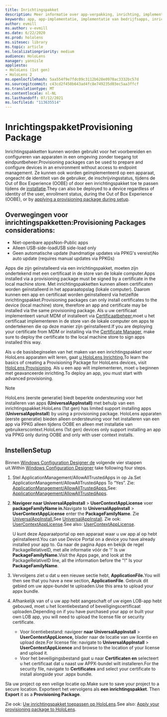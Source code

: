```yaml
---
title: Inrichtingspakket
description: Meer informatie over app-verpakking, inrichting, implementatie en implementatie van bedrijfsapps HoloLens apparaten.
keywords: app, app-implementatie, implementatie van bedrijfsapps, inrichting
author: evmill
ms.author: v-evmill
ms.date: 6/22/2020
ms.prod: hololens
ms.sitesec: library
ms.topic: article
ms.localizationpriority: medium
audience: HoloLens
manager: yannisle
appliesto:
- HoloLens (1st gen)
- HoloLens 2
ms.openlocfilehash: 5aa554f9e7fdc09c3112b628e0978ac3332bc57d
ms.sourcegitcommit: c43cd2f450b643ad4fc8e749235d03ec5aa3ffcf
ms.translationtype: MT
ms.contentlocale: nl-NL
ms.lasthandoff: 07/12/2021
ms.locfileid: "113635514"
---
```

# <a name="provisioning-package"></a><span data-ttu-id="f802b-104">Inrichtingspakket</span><span class="sxs-lookup"><span data-stu-id="f802b-104">Provisioning Package</span></span>

<span data-ttu-id="f802b-105">Inrichtingspakketten kunnen worden gebruikt voor het voorbereiden en configureren van apparaten in een omgeving zonder toegang tot eindpuntbeheer.</span><span class="sxs-lookup"><span data-stu-id="f802b-105">Provisioning packages can be used to prepare and configure devices in an environment without access to endpoint management.</span></span> <span data-ttu-id="f802b-106">Ze kunnen ook worden geïmplementeerd op een apparaat, ongeacht de identiteit van de gebruiker, de inschrijvingsstatus, tijdens de Out of Box Experience (OOBE) of door een inrichtingspakket toe te passen tijdens de [installatie](/hololens/hololens-provisioning##apply-a-provisioning-package-to-hololens-during-setup).</span><span class="sxs-lookup"><span data-stu-id="f802b-106">They can also be deployed to a device regardless of identity of the user, enrollment status, during the Out of Box Experience (OOBE), or by [applying a provisioning package during setup](/hololens/hololens-provisioning##apply-a-provisioning-package-to-hololens-during-setup).</span></span>

## <a name="provisioning-packages-considerations"></a><span data-ttu-id="f802b-107">Overwegingen voor inrichtingspakketten:</span><span class="sxs-lookup"><span data-stu-id="f802b-107">Provisioning Packages considerations:</span></span>

* <span data-ttu-id="f802b-108">Niet-openbare apps</span><span class="sxs-lookup"><span data-stu-id="f802b-108">Non-Public apps</span></span>
* <span data-ttu-id="f802b-109">Alleen USB-side-load</span><span class="sxs-lookup"><span data-stu-id="f802b-109">USB side-load only</span></span>
* <span data-ttu-id="f802b-110">Geen automatische update (handmatige updates via PPKG's vereist)</span><span class="sxs-lookup"><span data-stu-id="f802b-110">No auto update (requires manual updates via PPKGs)</span></span>

<span data-ttu-id="f802b-111">Apps die zijn geïnstalleerd via een inrichtingspakket, moeten zijn ondertekend met een certificaat in de store van de lokale computer.</span><span class="sxs-lookup"><span data-stu-id="f802b-111">Apps installed via a provisioning package must be signed by a certificate in the local machine store.</span></span> <span data-ttu-id="f802b-112">Met inrichtingspakketten kunnen alleen certificaten worden geïnstalleerd in het apparaatopslag (lokale computer). Daarom kunnen een app en certificaat worden geïnstalleerd via hetzelfde inrichtingspakket.</span><span class="sxs-lookup"><span data-stu-id="f802b-112">Provisioning packages can only install certificates to the device (local machine) store, therefore an app and certificate may be installed via the same provisioning package.</span></span> <span data-ttu-id="f802b-113">Als u uw certificaat implementeert vanuit MDM of installeert via [Certificaatbeheer,](certificate-manager.md)moet u het certificaat implementeren in de store van de lokale computer om apps te ondertekenen die op deze manier zijn geïnstalleerd.</span><span class="sxs-lookup"><span data-stu-id="f802b-113">If you are deploying your certificate from MDM or installing via the [Certificate Manager](certificate-manager.md), make sure to deploy the certificate to the local machine store to sign apps installed this way.</span></span>

<span data-ttu-id="f802b-114">Als u de basisbeginselen van het maken van een inrichtingspakket voor HoloLens apparaten wilt leren, gaat [u HoloLens Inrichting.](/hololens/hololens-provisioning)</span><span class="sxs-lookup"><span data-stu-id="f802b-114">To learn the basics of creating a Provisioning Package for HoloLens devices, visit [HoloLens Provisioning](/hololens/hololens-provisioning).</span></span> <span data-ttu-id="f802b-115">Als u een app wilt implementeren, moet u beginnen met geavanceerde inrichting.</span><span class="sxs-lookup"><span data-stu-id="f802b-115">To deploy an app, you must start with advanced provisioning.</span></span>

> [!NOTE]
> <span data-ttu-id="f802b-116">HoloLens (eerste generatie) biedt beperkte ondersteuning voor het installeren van apps **(UniversalAppInstall)** met behulp van een inrichtingspakket.</span><span class="sxs-lookup"><span data-stu-id="f802b-116">HoloLens (1st gen) has limited support installing apps (**UniversalAppInstall**) by using a provisioning package.</span></span> <span data-ttu-id="f802b-117">HoloLens apparaten (eerste generatie) bieden alleen ondersteuning voor het installeren van een app via PPKG alleen tijdens OOBE en alleen met installatie van gebruikerscontext.</span><span class="sxs-lookup"><span data-stu-id="f802b-117">HoloLens (1st gen) devices only support installing an app via PPKG only during OOBE and only with user context installs.</span></span>

## <a name="setup"></a><span data-ttu-id="f802b-118">Instellen</span><span class="sxs-lookup"><span data-stu-id="f802b-118">Setup</span></span>

<span data-ttu-id="f802b-119">Binnen [Windows Configuration Designer de](https://www.microsoft.com/store/productId/9NBLGGH4TX22) volgende vier stappen uit.</span><span class="sxs-lookup"><span data-stu-id="f802b-119">Within [Windows Configuration Designer](https://www.microsoft.com/store/productId/9NBLGGH4TX22) take following four steps.</span></span>

1. <span data-ttu-id="f802b-120">Stel ApplicationManagement/AllowAllTrustedApps in op Ja.</span><span class="sxs-lookup"><span data-stu-id="f802b-120">Set ApplicationManagement/AllowAllTrustedApps To “Yes”.</span></span> <span data-ttu-id="f802b-121">Zie: [ApplicationManagement/AllowAllTrustedApps.](/windows/client-management/mdm/policy-csp-applicationmanagement#applicationmanagement-allowalltrustedapps)</span><span class="sxs-lookup"><span data-stu-id="f802b-121">See: [ApplicationManagement/AllowAllTrustedApps](/windows/client-management/mdm/policy-csp-applicationmanagement#applicationmanagement-allowalltrustedapps).</span></span>

2. <span data-ttu-id="f802b-122">**Navigeer naar UniversalAppInstall**  >  **UserContextAppLicense** voer **packageFamilyName in.**</span><span class="sxs-lookup"><span data-stu-id="f802b-122">Navigate to **UniversalAppInstall** > **UserContextAppLicense** enter the **PackageFamilyName**.</span></span> <span data-ttu-id="f802b-123">Zie [UniversalAppInstall.](/windows/configuration/wcd/wcd-universalappinstall)</span><span class="sxs-lookup"><span data-stu-id="f802b-123">See [UniversalAppInstall](/windows/configuration/wcd/wcd-universalappinstall).</span></span> <span data-ttu-id="f802b-124">Zie ook: [UserContextAppLicense](/windows/configuration/wcd/wcd-universalappinstall#usercontextapplicense).</span><span class="sxs-lookup"><span data-stu-id="f802b-124">See also: [UserContextAppLicense](/windows/configuration/wcd/wcd-universalappinstall#usercontextapplicense).</span></span>

   <span data-ttu-id="f802b-125">U kunt deze Apparaatportal op een apparaat waar u uw app al op hebt geïnstalleerd.</span><span class="sxs-lookup"><span data-stu-id="f802b-125">You can use Device Portal on a device you have already installed your app to.</span></span> <span data-ttu-id="f802b-126">Ga naar de pagina Apps en bekijk de regel PackageRelativeID, met alle informatie vóór de '!' Is uw **PackageFamilyName.**</span><span class="sxs-lookup"><span data-stu-id="f802b-126">Visit the Apps page, and look at the PackageRelativeID line, all the information before the "!" Is your **PackageFamilyName**.</span></span>

3. <span data-ttu-id="f802b-127">Vervolgens ziet u dat u een nieuwe sectie hebt, **ApplicationFile.**</span><span class="sxs-lookup"><span data-stu-id="f802b-127">You will then see that you have a new section, **ApplicationFile**.</span></span> <span data-ttu-id="f802b-128">Gebruik dit gebied om uw appx-bundel te uploaden.</span><span class="sxs-lookup"><span data-stu-id="f802b-128">Use this area to upload your appx bundle.</span></span>

4. <span data-ttu-id="f802b-129">Afhankelijk van of u uw app hebt aangeschaft of uw eigen LOB-app hebt gebouwd, moet u het licentiebestand of beveiligingscertificaat uploaden.</span><span class="sxs-lookup"><span data-stu-id="f802b-129">Depending on if you have purchased your app or built your own LOB app, you will need to upload the license file or security certificate.</span></span>

    - <span data-ttu-id="f802b-130">Voor licentiebestand: navigeer **naar UniversalAppInstall**  >  **UserContextAppLicence,** blader naar de locatie van uw licentie en upload deze.</span><span class="sxs-lookup"><span data-stu-id="f802b-130">For license file: navigate to **UniversalAppInstall** > **UserContextAppLicence** and browse to the location of your license and upload it.</span></span>
    - <span data-ttu-id="f802b-131">Voor het beveiligingsbestand gaat u naar **Certificaten en** selecteert u het certificaat dat u naast uw APPX-bundel wilt installeren.</span><span class="sxs-lookup"><span data-stu-id="f802b-131">For the security file, navigate to **Certificates** and select your certificate to install alongside your .appx bundle.</span></span>

<span data-ttu-id="f802b-132">Sla uw project op een veilige locatie op.</span><span class="sxs-lookup"><span data-stu-id="f802b-132">Make sure to save your project to a secure location.</span></span> <span data-ttu-id="f802b-133">Exporteert het vervolgens als **een inrichtingspakket**. </span><span class="sxs-lookup"><span data-stu-id="f802b-133">Then **Export** it as a **Provisioning Package**.</span></span>  

<span data-ttu-id="f802b-134">Zie ook: [Uw inrichtingspakket toepassen op HoloLens](/hololens/hololens-provisioning#apply-a-provisioning-package-to-hololens-during-setup).</span><span class="sxs-lookup"><span data-stu-id="f802b-134">See also: [Apply your provisioning package to HoloLens](/hololens/hololens-provisioning#apply-a-provisioning-package-to-hololens-during-setup).</span></span>
